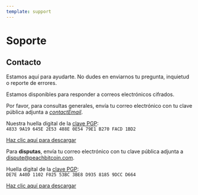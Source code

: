 ```yaml
---
template: support
---
```


<!--[intro]-->

# Soporte

<!--[contact]-->

## Contacto

Estamos aquí para ayudarte. No dudes en enviarnos tu pregunta, inquietud o reporte de errores.

Estamos disponibles para responder a correos electrónicos cifrados.

Por favor, para consultas generales, envía tu correo electrónico con tu clave pública adjunta a [$contactEmail$](mailto:$contactEmail$).

Nuestra huella digital de la [clave PGP](https://keys.openpgp.org/search?q=48339A19645E2E53488E0E5479E1B270FACD1BD2):<br>
`4833 9A19 645E 2E53 488E 0E54 79E1 B270 FACD 1BD2`

[Haz clic aquí para descargar](https://keys.openpgp.org/vks/v1/by-fingerprint/48339A19645E2E53488E0E5479E1B270FACD1BD2)

Para **disputas**, envía tu correo electrónico con tu clave pública adjunta a [dispute@peachbitcoin.com](mailto:dispute@peachbitcoin.com).

Huella digital de la [clave PGP](https://keys.openpgp.org/search?q=DE7EA40D1102F02553BC3BE8D93581859DCCD664):<br>
`DE7E A40D 1102 F025 53BC 3BE8 D935 8185 9DCC D664`

[Haz clic aquí para descargar](https://keys.openpgp.org/vks/v1/by-fingerprint/DE7EA40D1102F02553BC3BE8D93581859DCCD664)
